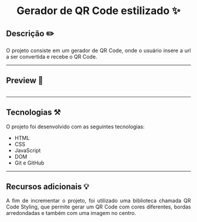 <h1 align="center"> Gerador de QR Code estilizado ✨ </h1>

## Descrição ✏️

<p align="justify">
  O projeto consiste em um gerador de QR Code, onde o usuário insere a url a ser convertida e recebe o QR Code.
</p>

<hr>

## Preview 🔎

<p align="center">
  <img src="" width=>
<p>

<hr>

## Tecnologias ⚒️

O projeto foi desenvolvido com as seguintes tecnologias:

- HTML
- CSS
- JavaScript
- DOM
- Git e GitHub

<hr>

## Recursos adicionais 💡

<p align="justify">
  A fim de incrementar o projeto, foi utilizado uma biblioteca chamada QR Code Styling, que permite gerar um QR Code com cores diferentes, bordas arredondadas e também com uma imagem no centro.
</p>
